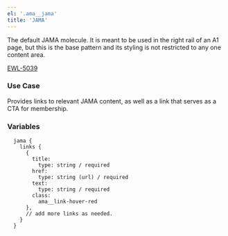 ```yaml
---
el: '.ama__jama'
title: 'JAMA'
---
```

The default JAMA molecule. It is meant to be used in the right rail of an A1 page, but this is the base pattern and its styling is not restricted to any one content area.

[EWL-5039](https://issues.ama-assn.org/browse/EWL-5039)

### Use Case
Provides links to relevant JAMA content, as well as a link that serves as a CTA for membership.

### Variables
~~~
  jama {
    links {
      {
        title: 
          type: string / required
        href: 
          type: string (url) / required
        text: 
          type: string / required
        class: 
          ama__link-hover-red
      },
      // add more links as needed.
    }
  }

~~~
